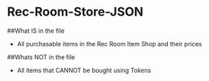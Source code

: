 # Rec-Room-Store-JSON

##What IS in the file
* All purchasable items in the Rec Room Item Shop and their prices

##Whats NOT in the file
* All items that CANNOT be bought using Tokens

